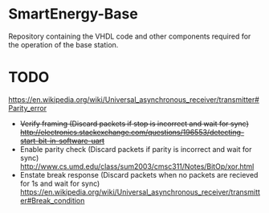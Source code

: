 # SmartEnergy-Base
Repository containing the VHDL code and other components required for the operation of the base station.

# TODO
https://en.wikipedia.org/wiki/Universal_asynchronous_receiver/transmitter#Parity_error
- <s>Verify framing (Discard packets if stop is incorrect and wait for sync)
http://electronics.stackexchange.com/questions/196553/detecting-start-bit-in-software-uart</s>
- Enable parity check (Discard packets if parity is incorrect and wait for sync)
http://www.cs.umd.edu/class/sum2003/cmsc311/Notes/BitOp/xor.html
- Enstate break response (Discard packets when no packets are recieved for 1s and wait for sync)
https://en.wikipedia.org/wiki/Universal_asynchronous_receiver/transmitter#Break_condition
